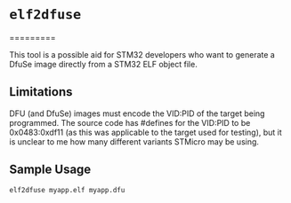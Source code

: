 # `elf2dfuse`
=========

This tool is a possible aid for STM32 developers who want to generate a DfuSe
image directly from a STM32 ELF object file.

## Limitations

DFU (and DfuSe) images must encode the VID:PID of the target being programmed.
The source code has #defines for the VID:PID to be 0x0483:0xdf11 (as this was
applicable to the target used for testing), but it is unclear to me how many
different variants STMicro may be using.

## Sample Usage

```
elf2dfuse myapp.elf myapp.dfu
```

